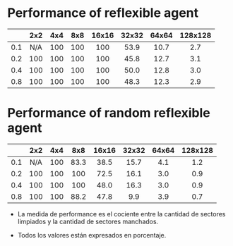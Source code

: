# Performance of reflexible agent

|     | 2x2  | 4x4  | 8x8  | 16x16 | 32x32 | 64x64 | 128x128|
|:---:|:----:|:----:|:----:|:-----:|:-----:|:-----:|:------:|
| 0.1 | N/A  | 100  | 100  | 100   | 53.9  | 10.7  |  2.7   |
| 0.2 | 100  | 100  | 100  | 100   | 45.8  | 12.7  |  3.1   |
| 0.4 | 100  | 100  | 100  | 100   | 50.0  | 12.8  |   3.0  |
| 0.8 | 100  | 100  | 100  | 100   | 48.3  |  12.3 |  2.9   |

# Performance of random reflexible agent

|     | 2x2  | 4x4  | 8x8   | 16x16 | 32x32 | 64x64 | 128x128|
|:---:|:----:|:----:|:-----:|:-----:|:-----:|:-----:|:------:|
| 0.1 | N/A  | 100  | 83.3  |  38.5 | 15.7  |  4.1  |  1.2   |
| 0.2 | 100  | 100  | 100   | 72.5  |  16.1 |  3.0  |  0.9   |
| 0.4 | 100  | 100  | 100   | 48.0  |  16.3 |  3.0  |  0.9   |
| 0.8 | 100  | 100  | 88.2  | 47.8  |  9.9  |  3.9  |  0.7   |

* La medida de performance es el cociente entre la cantidad de sectores limpiados y la cantidad de sectores manchados.

* Todos los valores están expresados en porcentaje.
